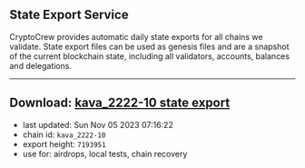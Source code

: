 ## State Export Service
CryptoCrew provides automatic daily state exports for all chains we validate. State export files can be used as genesis files and are a snapshot of the current blockchain state, including all validators, accounts, balances and delegations.

---
**Download: [kava_2222-10 state export](https://dl.ccvalidators.com/SERVICE/kava/kava_2222-10_export_7193951.json)**
---

- last updated: Sun Nov 05 2023 07:16:22
- chain id: `kava_2222-10`
- export height: `7193951`
- use for: airdrops, local tests, chain recovery
